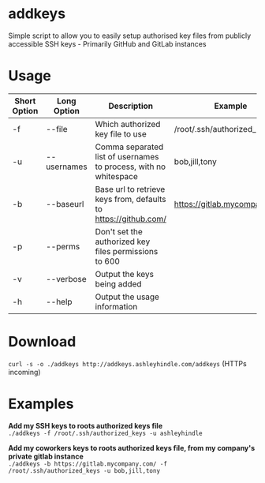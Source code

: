 # addkeys
Simple script to allow you to easily setup authorised key files from publicly accessible SSH keys - Primarily GitHub and GitLab instances

# Usage
| Short Option | Long Option | Description | Example |
| ------------ | ----------- | ----------- | ------- |
| -f | --file | Which authorized key file to use | /root/.ssh/authorized_keys |
| -u | --usernames | Comma separated list of usernames to process, with no whitespace | bob,jill,tony |
| -b | --baseurl | Base url to retrieve keys from, defaults to https://github.com/ | https://gitlab.mycompany.com |
| -p | --perms | Don't set the authorized key files permissions to 600 |  |
| -v | --verbose | Output the keys being added |  |
| -h | --help | Output the usage information |  |

# Download
`curl -s -o ./addkeys http://addkeys.ashleyhindle.com/addkeys` (HTTPs incoming)

# Examples
**Add my SSH keys to roots authorized keys file**  
`./addkeys -f /root/.ssh/authorized_keys -u ashleyhindle`


**Add my coworkers keys to roots authorized keys file, from my company's private gitlab instance**  
`./addkeys -b https://gitlab.mycompany.com/ -f /root/.ssh/authorized_keys -u bob,jill,tony`
